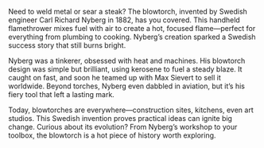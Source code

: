 Need to weld metal or sear a steak? The blowtorch, invented by Swedish engineer Carl Richard Nyberg in 1882, has you covered. This handheld flamethrower mixes fuel with air to create a hot, focused flame—perfect for everything from plumbing to cooking. Nyberg’s creation sparked a Swedish success story that still burns bright.

Nyberg was a tinkerer, obsessed with heat and machines. His blowtorch design was simple but brilliant, using kerosene to fuel a steady blaze. It caught on fast, and soon he teamed up with Max Sievert to sell it worldwide. Beyond torches, Nyberg even dabbled in aviation, but it’s his fiery tool that left a lasting mark.

Today, blowtorches are everywhere—construction sites, kitchens, even art studios. This Swedish invention proves practical ideas can ignite big change. Curious about its evolution? From Nyberg’s workshop to your toolbox, the blowtorch is a hot piece of history worth exploring.
